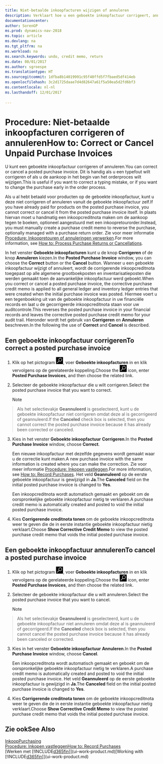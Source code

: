 ```yaml
---
title: Niet-betaalde inkoopfacturen wijzigen of annuleren
description: Verklaart hoe u een geboekte inkoopfactuur corrigeert, annuleert of ongedaan maakt, en hoe u automatisch een inkoopcreditnota gemaakt.
documentationcenter: 
author: SorenGP
ms.prod: dynamics-nav-2018
ms.topic: article
ms.devlang: na
ms.tgt_pltfrm: na
ms.workload: na
ms.search.keywords: undo, credit memo, return
ms.date: 08/01/2017
ms.author: sgroespe
ms.translationtype: HT
ms.sourcegitcommit: 1dfba8b14019991c95f40ffd5f7fbaed5df414eb
ms.openlocfilehash: 3c2d1725daae7d4d82647a61f5a50ea5d2fd6bf3
ms.contentlocale: nl-nl
ms.lasthandoff: 12/01/2017

---
```

# <a name="how-to-correct-or-cancel-unpaid-purchase-invoices"></a><span data-ttu-id="a859b-103">Procedure: Niet-betaalde inkoopfacturen corrigeren of annuleren</span><span class="sxs-lookup"><span data-stu-id="a859b-103">How to: Correct or Cancel Unpaid Purchase Invoices</span></span>
<span data-ttu-id="a859b-104">U kunt een geboekte inkoopfactuur corrigeren of annuleren.</span><span class="sxs-lookup"><span data-stu-id="a859b-104">You can correct or cancel a posted purchase invoice.</span></span> <span data-ttu-id="a859b-105">Dit is handig als u een typefout wilt corrigeren of als u de aankoop in het begin van het orderproces wilt wijzigen.</span><span class="sxs-lookup"><span data-stu-id="a859b-105">This is useful if you want to correct a typing mistake, or if you want to change the purchase early in the order process.</span></span>

<span data-ttu-id="a859b-106">Als u al hebt betaald voor producten op de geboekte inkoopfactuur, kunt u deze niet corrigeren of annuleren vanuit de geboekte inkoopfactuur zelf.</span><span class="sxs-lookup"><span data-stu-id="a859b-106">If you have already paid for products on the posted purchase invoice, you cannot correct or cancel it from the posted purchase invoice itself.</span></span> <span data-ttu-id="a859b-107">In plaats hiervan moet u handmatig een inkoopcreditnota maken om de aankoop tegen te boeken, optioneel aangestuurd met een inkoopretourorder.</span><span class="sxs-lookup"><span data-stu-id="a859b-107">Instead, you must manually create a purchase credit memo to reverse the purchase, optionally managed with a purchase return order.</span></span> <span data-ttu-id="a859b-108">Zie voor meer informatie [Procedure: Inkoopretouren of annuleringen verwerken](purchasing-how-process-purchase-returns-cancellations.md).</span><span class="sxs-lookup"><span data-stu-id="a859b-108">For more information, see [How to: Process Purchase Returns or Cancellations](purchasing-how-process-purchase-returns-cancellations.md).</span></span>

<span data-ttu-id="a859b-109">In het venster **Geboekte inkoopfacturen** kunt u de knop **Corrigeren** of de knop **Annuleren** kiezen.</span><span class="sxs-lookup"><span data-stu-id="a859b-109">In the **Posted Purchase Invoice** window, you can choose the **Correct** button or the **Cancel** button.</span></span> <span data-ttu-id="a859b-110">Wanneer u een geboekte inkoopfactuur wijzigt of annuleert, wordt de corrigerende inkoopcreditnota toegepast op alle algemene grootboekposten en inventarisatieposten die werden gemaakt toen de aanvankelijke inkoopfactuur werd geboekt.</span><span class="sxs-lookup"><span data-stu-id="a859b-110">When you correct or cancel a posted purchase invoice, the corrective purchase credit memo is applied to all general ledger and inventory ledger entries that were created when the initial purchase invoice was posted.</span></span> <span data-ttu-id="a859b-111">Hiermee voert u een tegenboeking uit van de geboekte inkoopfactuur in uw financiële records en laat u de gecorrigeerde inkoopcreditnota staan voor uw auditcontrole.</span><span class="sxs-lookup"><span data-stu-id="a859b-111">This reverses the posted purchase invoice in your financial records and leaves the corrective posted purchase credit memo for your audit trail.</span></span> <span data-ttu-id="a859b-112">Hieronder wordt het gebruik van **Corrigeren** en **Annuleren** beschreven.</span><span class="sxs-lookup"><span data-stu-id="a859b-112">In the following the use of **Correct** and **Cancel** is described.</span></span>

## <a name="to-correct-a-posted-purchase-invoice"></a><span data-ttu-id="a859b-113">Een geboekte inkoopfactuur corrigeren</span><span class="sxs-lookup"><span data-stu-id="a859b-113">To correct a posted purchase invoice</span></span>
1. <span data-ttu-id="a859b-114">Klik op het pictogram ![Zoeken naar pagina of rapport](media/ui-search/search_small.png "pictogram Zoeken naar pagina of rapport"), voer **Geboekte inkoopfacturen** in en klik vervolgens op de gerelateerde koppeling.</span><span class="sxs-lookup"><span data-stu-id="a859b-114">Choose the ![Search for Page or Report](media/ui-search/search_small.png "Search for Page or Report icon") icon, enter **Posted Purchase Invoices**, and then choose the related link.</span></span>  
2. <span data-ttu-id="a859b-115">Selecteer de geboekte inkoopfactuur die u wilt corrigeren.</span><span class="sxs-lookup"><span data-stu-id="a859b-115">Select the posted purchase invoice that you want to correct.</span></span>  

    > [!NOTE]  
>   <span data-ttu-id="a859b-116">Als het selectievakje **Geannuleerd** is geselecteerd, kunt u de geboekte inkoopfactuur niet corrigeren omdat deze al is gecorrigeerd of geannuleerd.</span><span class="sxs-lookup"><span data-stu-id="a859b-116">If the **Canceled** check box is selected, then you cannot correct the posted purchase invoice because it has already been corrected or canceled.</span></span>
3. <span data-ttu-id="a859b-117">Kies in het venster **Geboekte inkoopfactuur** **Corrigeren**.</span><span class="sxs-lookup"><span data-stu-id="a859b-117">In the **Posted Purchase Invoice** window, choose **Correct**.</span></span>

    <span data-ttu-id="a859b-118">Een nieuwe inkoopfactuur met dezelfde gegevens wordt gemaakt waar u de correctie kunt maken.</span><span class="sxs-lookup"><span data-stu-id="a859b-118">A new purchase invoice with the same information is created where you can make the correction.</span></span> <span data-ttu-id="a859b-119">Zie voor meer informatie [Procedure: Inkopen vastleggen](purchasing-how-record-purchases.md).</span><span class="sxs-lookup"><span data-stu-id="a859b-119">For more information, see [How to: Record Purchases](purchasing-how-record-purchases.md).</span></span> <span data-ttu-id="a859b-120">Het veld **Geannuleerd** op de eerste geboekte inkoopfactuur is gewijzigd in **Ja**.</span><span class="sxs-lookup"><span data-stu-id="a859b-120">The **Canceled** field on the initial posted purchase invoice is changed to **Yes**.</span></span>

    <span data-ttu-id="a859b-121">Een inkoopcreditnota wordt automatisch gemaakt en geboekt om de oorspronkelijke geboekte inkoopfactuur nietig te verklaren.</span><span class="sxs-lookup"><span data-stu-id="a859b-121">A purchase credit memo is automatically created and posted to void the initial posted purchase invoice.</span></span>
4. <span data-ttu-id="a859b-122">Kies **Corrigerende creditnota tonen** om de geboekte inkoopcreditnota weer te geven die de in eerste instantie geboekte inkoopfactuur nietig verklaart.</span><span class="sxs-lookup"><span data-stu-id="a859b-122">Choose **Show Corrective Credit Memo** to view the posted purchase credit memo that voids the initial posted purchase invoice.</span></span>

## <a name="to-cancel-a-posted-purchase-invoice"></a><span data-ttu-id="a859b-123">Een geboekte inkoopfactuur annuleren</span><span class="sxs-lookup"><span data-stu-id="a859b-123">To cancel a posted purchase invoice</span></span>
1. <span data-ttu-id="a859b-124">Klik op het pictogram ![Zoeken naar pagina of rapport](media/ui-search/search_small.png "pictogram Zoeken naar pagina of rapport"), voer **Geboekte inkoopfacturen** in en klik vervolgens op de gerelateerde koppeling.</span><span class="sxs-lookup"><span data-stu-id="a859b-124">Choose the ![Search for Page or Report](media/ui-search/search_small.png "Search for Page or Report icon") icon, enter **Posted Purchase Invoices**, and then choose the related link.</span></span>  
2. <span data-ttu-id="a859b-125">Selecteer de geboekte inkoopfactuur die u wilt annuleren.</span><span class="sxs-lookup"><span data-stu-id="a859b-125">Select the posted purchase invoice that you want to cancel.</span></span>

    > [!NOTE]  
>   <span data-ttu-id="a859b-126">Als het selectievakje **Geannuleerd** is geselecteerd, kunt u de geboekte inkoopfactuur niet annuleren omdat deze al is geannuleerd of gecorrigeerd.</span><span class="sxs-lookup"><span data-stu-id="a859b-126">If the **Canceled** check box is selected, then you cannot cancel the posted purchase invoice because it has already been canceled or corrected.</span></span>
3. <span data-ttu-id="a859b-127">Kies in het venster **Geboekte inkoopfactuur** **Annuleren**.</span><span class="sxs-lookup"><span data-stu-id="a859b-127">In the **Posted Purchase Invoice** window, choose **Cancel**.</span></span>

    <span data-ttu-id="a859b-128">Een inkoopcreditnota wordt automatisch gemaakt en geboekt om de oorspronkelijke geboekte inkoopfactuur nietig te verklaren.</span><span class="sxs-lookup"><span data-stu-id="a859b-128">A purchase credit memo is automatically created and posted to void the initial posted purchase invoice.</span></span> <span data-ttu-id="a859b-129">Het veld **Geannuleerd** op de eerste geboekte inkoopfactuur is gewijzigd in **Ja**.</span><span class="sxs-lookup"><span data-stu-id="a859b-129">The **Canceled** field on the initial posted purchase invoice is changed to **Yes**.</span></span>
4. <span data-ttu-id="a859b-130">Kies **Corrigerende creditnota tonen** om de geboekte inkoopcreditnota weer te geven die de in eerste instantie geboekte inkoopfactuur nietig verklaart.</span><span class="sxs-lookup"><span data-stu-id="a859b-130">Choose **Show Corrective Credit Memo** to view the posted purchase credit memo that voids the initial posted purchase invoice.</span></span>

## <a name="see-also"></a><span data-ttu-id="a859b-131">Zie ook</span><span class="sxs-lookup"><span data-stu-id="a859b-131">See Also</span></span>
[<span data-ttu-id="a859b-132">Inkoop</span><span class="sxs-lookup"><span data-stu-id="a859b-132">Purchasing</span></span>](purchasing-manage-purchasing.md)  
[<span data-ttu-id="a859b-133">Procedure: Inkopen vastleggen</span><span class="sxs-lookup"><span data-stu-id="a859b-133">How to: Record Purchases</span></span>](purchasing-how-record-purchases.md)  
<span data-ttu-id="a859b-134">[Werken met [!INCLUDE[d365fin](includes/d365fin_md.md)]](ui-work-product.md)</span><span class="sxs-lookup"><span data-stu-id="a859b-134">[Working with [!INCLUDE[d365fin](includes/d365fin_md.md)]](ui-work-product.md)</span></span>

